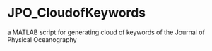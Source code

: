 # JPO_CloudofKeywords
a MATLAB script for generating cloud of keywords of the Journal of Physical Oceanography
